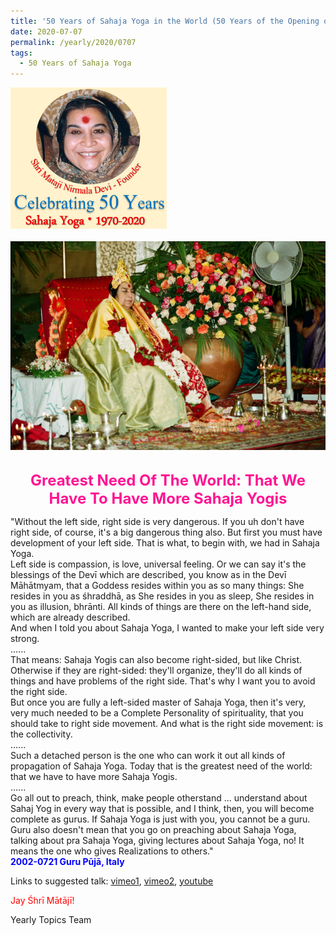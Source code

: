 ```yaml
---
title: '50 Years of Sahaja Yoga in the World (50 Years of the Opening of the Sahasrāra Chakra), Post 22'
date: 2020-07-07
permalink: /yearly/2020/0707
tags:
  - 50 Years of Sahaja Yoga
---
```


<div style="text-align: left"><img src="/images/Celebrating50YearsSahajaYoga.png" width="250" /></div><br>

<div style="text-align: center"><img src="/images/image456.png" /></div>

<br>
<p style="color:DeepPink; text-align:center">
<font size="+2"><b>Greatest Need Of The World: That We Have To Have More Sahaja Yogis</b><br></font>
</p>

<p>
"Without the left side, right side is very dangerous. If you uh don't have right side, of course, it's a big dangerous thing also. But first you must have development of your left side. That is what, to begin with, we had in Sahaja Yoga.<br>
Left side is compassion, is love, universal feeling. Or we can say it's the blessings of the Devī which are described, you know as in the Devī Māhātmyam, that a Goddess resides within you as so many things: She resides in you as śhraddhā, as She resides in you as sleep, She resides in you as illusion, bhrānti. All kinds of things are there on the left-hand side, which are already described.<br>
And when I told you about Sahaja Yoga, I wanted to make your left side very strong.<br>
......<br>
That means: Sahaja Yogis can also become right-sided, but like Christ. Otherwise if they are right-sided: they'll organize, they'll do all kinds of things and have problems of the right side. That's why I want you to avoid the right side.<br>
But once you are fully a left-sided master of Sahaja Yoga, then it's very, very much needed to be a Complete Personality of spirituality, that you should take to right side movement. And what is the right side movement: is the collectivity.<br>
......<br>
Such a detached person is the one who can work it out all kinds of propagation of Sahaja Yoga. Today that is the greatest need of the world: that we have to have more Sahaja Yogis.<br>
......<br>
Go all out to preach, think, make people otherstand ... understand about Sahaj Yog in every way that is possible, and I think, then, you will become complete as gurus. If Sahaja Yoga is just with you, you cannot be a guru. Guru also doesn't mean that you go on preaching about Sahaja Yoga, talking about pra Sahaja Yoga, giving lectures about Sahaja Yoga, no! It means the one who gives Realizations to others."<br>
<font color="blue"><b>2002-0721 Guru Pūjā, Italy</b></font><br>
</p>

Links to suggested talk: <a href=""> vimeo1</a>, <a href=""> vimeo2</a>, <a href=""> youtube</a><br>

<p style="color:red;">Jay Śhrī Mātājī!<br></p>

Yearly Topics Team